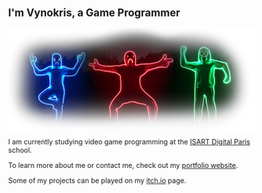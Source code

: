 ## I'm Vynokris, a Game Programmer

<img align="center" src="banner.png"/>

I am currently studying video game programming at the [ISART Digital Paris](https://www.isart.fr/) school.

To learn more about me or contact me, check out my [portfolio website](https://vynokris.github.io).

Some of my projects can be played on my [itch.io](https://vynokris.itch.io/) page.


<!--
**Vynokris/Vynokris** is a ✨ _special_ ✨ repository because its `README.md` (this file) appears on your GitHub profile.

Here are some ideas to get you started:

- 🔭 I’m currently working on ...
- 🌱 I’m currently learning ...
- 👯 I’m looking to collaborate on ...
- 🤔 I’m looking for help with ...
- 💬 Ask me about ...
- 📫 How to reach me: ...
- ⚡ Fun fact: ...
-->
